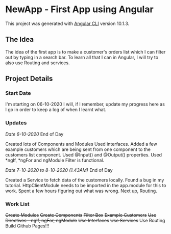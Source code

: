# NewApp - First App using Angular

This project was generated with [Angular CLI](https://github.com/angular/angular-cli) version 10.1.3.

## The Idea

The idea of the first app is to make a customer's orders list which I can filter out by typing in a search bar.
To learn all that I can in Angular, I will try to also use Routing and services.

## Project Details

### Start Date
I'm starting on 06-10-2020
I will, if I remember, update my progress here as I go in order to keep a log of when I learnt what.

### Updates

<em>Date 6-10-2020</em>
End of Day

Created lots of Components and Modules
Used interfaces.
Added a few example customers which are being sent from one component to the customers list component.
Used @Input() and @Output() properties.
Used *ngIf, *ngFor and ngModule
Filter is functional.

<em>Date 7-10-2020 to 8-10-2020 (1.43AM)</em>
End of Day

Created a Service to fetch data of the customers locally.
Found a bug in my tutorial.
HttpClientModule needs to be imported in the app.module for this to work.
Spent a few hours figuring out what was wrong.
Next up, Routing.

### Work List
~~Create Modules~~
~~Create Components~~
~~Filter Box~~
~~Example Customers~~
~~Use Directives - ngIf, ngFor, ngModule~~
~~Use Interfaces~~
~~Use Services~~
Use Routing
Build
Github Pages!!!